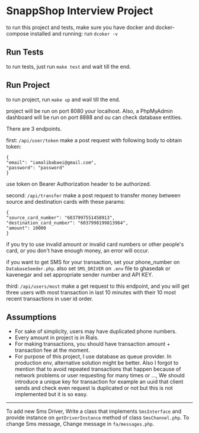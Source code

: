 # SnappShop Interview Project

to run this project and tests, make sure you have docker and docker-compose installed and running:
run `dcoker -v`

## Run Tests

to run tests, just run `make test` and wait till the end.

## Run Project

to run project, run `make up` and wail till the end.

project will be run on port 8080 your localhost. Also, a PhpMyAdmin dashboard will be run on port 8888 and ou can check
database entities.

There are 3 endpoints.

first: `/api/user/token` make a post request with following body to obtain token:

```
{
"email": "iamalibabaei@gmail.com",
"password": "password"
}
```

use token on Bearer Authorization header to be authorized.

second: `/api/transfer` make a post request to transfer money between source and destination cards with these params:

```
{
"source_card_number": "6037997551458913",   
"destination_card_number": "6037998199813964",
"amount": 10000 
}
```

if you try to use invalid amount or invalid card numbers or other people's card, or you don't have enough money, an
error will occur.

if you want to get SMS for your transaction, set your phone_number on `DatabaseSeeder.php`. also set `SMS_DRIVER`
on `.env` file to ghasedak or kavenegar and set appropriate sender number and API KEY.

third: `/api/users/most` make a get request to this endpoint, and you will get three users with most transaction in last
10 minutes with their 10 most recent transactions in user id order.

## Assumptions
- For sake of simplicity, users may have duplicated phone numbers.
- Every amount in project is in Rials.
- For making transactions, you should have transaction amount + transaction fee at the moment.
- For purpose of this project, I use database as queue provider. In production env, alternative solution might be better.
Also I forgot to mention that to avoid repeated transactions that happen because of network problems or user requesting for many times or ..., We should introduce a unique key for transaction for example an uuid that client sends and check even request is duplicated or not but this is not implemented but it is so easy.

---

To add new Sms Driver, Write a class that implements `SmsInterface` and provide instance on `getDriverInstance` method of class `SmsChannel.php`.
To change Sms message, Change message in `fa/messages.php`.
